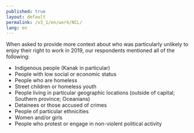 ```yaml
---
published: true
layout: default
permalink: /v3_1/en/work/NCL/
lang: en
---
```

When asked to provide more context about who was particularly unlikely to enjoy their right to work in 2019, our respondents mentioned all of the following:

-	Indigenous people (Kanak in particular)
-	People with low social or economic status
-	People who are homeless
-	Street children or homeless youth
-	People living in particular geographic locations (outside of capital; Southern province; Oceanians)
-	Detainees or those accused of crimes
-	People of particular ethnicities
-	Women and/or girls
-	People who protest or engage in non-violent political activity
